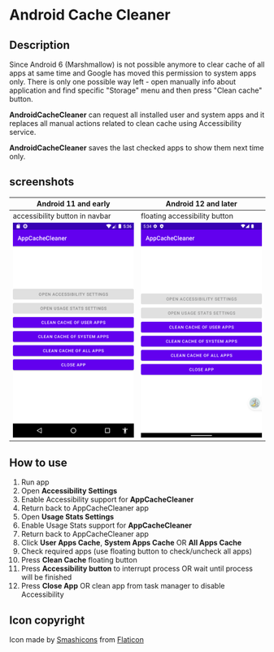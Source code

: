 # Android Cache Cleaner

## Description

Since Android 6 (Marshmallow) is not possible anymore to clear cache of all apps at same time and Google has moved this permission to system apps only. There is only one possible way left - open manually info about application and find specific "Storage" menu and then press "Clean cache" button.

**AndroidCacheCleaner** can request all installed user and system apps and it replaces all manual actions related to clean cache using Accessibility service.

**AndroidCacheCleaner** saves the last checked apps to show them next time only.

## screenshots

|Android 11 and early|Android 12 and later|
|-----------------|-------------------|
|accessibility button in navbar|floating accessibility button|
|![Android 11 and early](fastlane/metadata/android/en-US/images/phoneScreenshots/android_11.png?raw=true "Android 11 and early")|![Android 12 and later](fastlane/metadata/android/en-US/images/phoneScreenshots/android_12.png?raw=true "Android 12 and later")|

## How to use

1. Run app
2. Open **Accessibility Settings**
3. Enable Accessibility support for **AppCacheCleaner**
4. Return back to AppCacheCleaner app
5. Open **Usage Stats Settings**
6. Enable Usage Stats support for **AppCacheCleaner**
7. Return back to AppCacheCleaner app
8. Click **User Apps Cache**, **System Apps Cache** OR **All Apps Cache**
9. Check required apps (use floating button to check/uncheck all apps)
10. Press **Clean Cache** floating button
11. Press **Accessibility button** to interrupt process OR wait until process will be finished
12. Press **Close App** OR clean app from task manager to disable Accessibility

## Icon copyright

Icon made by [Smashicons](https://www.flaticon.com/authors/smashicons) from [Flaticon](https://www.flaticon.com/)
